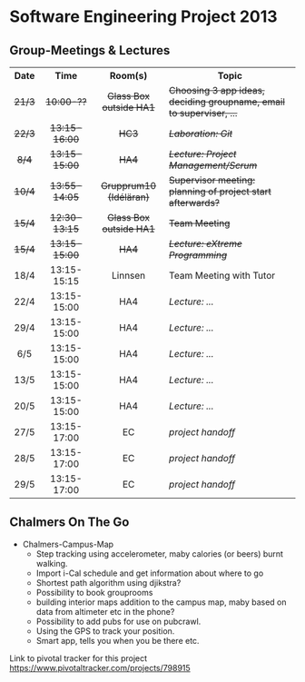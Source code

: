 Software Engineering Project 2013
==================================

Group-Meetings & Lectures
-------------------------

<table>
<tr>
<th align="center">Date</th>
<th align="center">Time</th>
<th align="center">Room(s)</th>
<th>Topic</th>
</tr>
<tr>
<td align="center"><del>21/3</del></td>
<td align="center"><del>10:00-??</del></td>
<td align="center"><del>Glass Box outside HA1</del></td>
<td><del>Choosing 3 app ideas, deciding groupname, email to superviser, ...</del></td>
</tr>
<tr>
<td align="center"><del>22/3</del></td>
<td align="center"><del>13:15-16:00</del></td>
<td align="center"><del>HC3</del></td>
<td><del><i>Laboration: Git</i></del></td>
</tr>
<tr>
<td align="center"><del>8/4</del></td>
<td align="center"><del>13:15-15:00</del></td>
<td align="center"><del>HA4</del></td>
<td><del><i>Lecture: Project Management/Scrum</i></del></td>
</tr>
<tr>
<td align="center"><del>10/4</del></td>
<td align="center"><del>13:55-14:05</del></td>
<td align="center"><del>Grupprum10 (Idéläran)</del></td>
<td><del>Supervisor meeting: planning of project start afterwards?<del></td>
</tr>
<tr>
<td align="center"><del>15/4</del></td>
<td align="center"><del>12:30-13:15</del></td>
<td align="center"><del>Glass Box outside HA1</del></td>
<td><del>Team Meeting</del></td>
</tr>
<tr>
<td align="center"><del>15/4</del></td>
<td align="center"><del>13:15-15:00</del></td>
<td align="center"><del>HA4</del></td>
<td><del><i>Lecture: eXtreme Programming</i></del></td>
</tr>
<td align="center">18/4</td>
<td align="center">13:15-15:15</td>
<td align="center">Linnsen</td>
<td>Team Meeting with Tutor</td>
</tr>
<tr>
<td align="center">22/4</td>
<td align="center">13:15-15:00</td>
<td align="center">HA4</td>
<td><i>Lecture: ...</i></td>
</tr>
<tr>
<td align="center">29/4</td>
<td align="center">13:15-15:00</td>
<td align="center">HA4</td>
<td><i>Lecture: ...</i></td>
</tr>
<tr>
<td align="center">6/5</td>
<td align="center">13:15-15:00</td>
<td align="center">HA4</td>
<td><i>Lecture: ...</i></td>
</tr>
<tr>
<td align="center">13/5</td>
<td align="center">13:15-15:00</td>
<td align="center">HA4</td>
<td><i>Lecture: ...</i></td>
</tr>
<tr>
<td align="center">20/5</td>
<td align="center">13:15-15:00</td>
<td align="center">HA4</td>
<td><i>Lecture: ...</i></td>
</tr>
<tr>
<td align="center">27/5</td>
<td align="center">13:15-17:00</td>
<td align="center">EC</td>
<td><i>project handoff</i></td>
</tr>
<tr>
<td align="center">28/5</td>
<td align="center">13:15-17:00</td>
<td align="center">EC</td>
<td><i>project handoff</i></td>
</tr>
<tr>
<td align="center">29/5</td>
<td align="center">13:15-17:00</td>
<td align="center">EC</td>
<td><i>project handoff</i></td>
</tr>
</table>

Chalmers On The Go
---------
* Chalmers-Campus-Map
  * Step tracking using accelerometer, maby calories (or beers) burnt walking.
  * Import i-Cal schedule and get information about where to go
  * Shortest path algorithm using djikstra?
  * Possibility to book grouprooms
  * building interior maps addition to the campus map, maby based on data from altimeter etc in the phone?
  * Possibility to add pubs for use on pubcrawl.
  * Using the GPS to track your position. 
  * Smart app, tells you when you be there etc.

Link to pivotal tracker for this project
https://www.pivotaltracker.com/projects/798915
